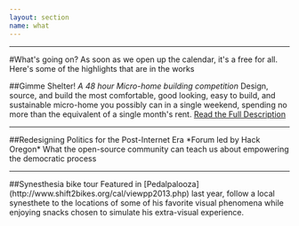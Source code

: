 ```yaml
---
layout: section
name: what
---
```

<hr>
#What's going on?
As soon as we open up the calendar, it's a free for all. Here's some of the highlights that are in the works

##Gimme Shelter!
*A 48 hour Micro-home building competition*
Design, source, and build the most comfortable, good looking, easy to build, and sustainable micro-home you possibly can in a single weekend, spending no more than the equivalent of a single month's rent. [Read the Full Description](https://docs.google.com/a/ororfest.com/document/d/1jU3uQ5swenLVNgIzVUpnLOczJma3YGUTU1OE70KTFv0)
<hr>
##Redesigning Politics for the Post-Internet Era
*Forum led by Hack Oregon*
What the open-source community can teach us about empowering the democratic process
<hr>
##Synesthesia bike tour
Featured in [Pedalpalooza](http://www.shift2bikes.org/cal/viewpp2013.php) last year, follow a local synesthete to the locations of some of his favorite visual phenomena while enjoying snacks chosen to simulate his extra-visual experience. 

